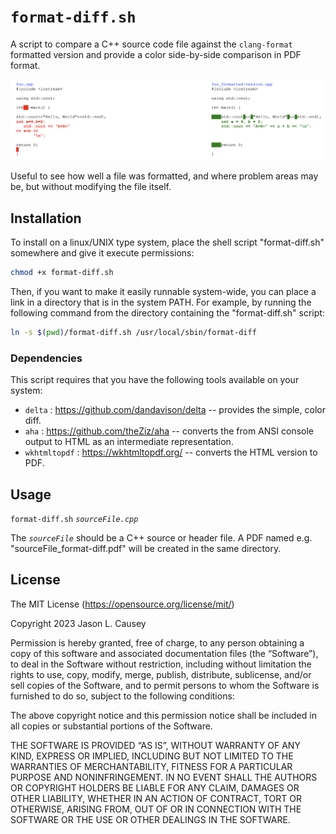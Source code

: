 # `format-diff.sh`

A script to compare a C++ source code file against the `clang-format` formatted version and provide a color side-by-side comparison in PDF format.

![Example output.](img/demo-output.png)

Useful to see how well a file was formatted, and where problem areas may be, but without modifying the file itself.

## Installation

To install on a linux/UNIX type system, place the shell script "format-diff.sh" somewhere and give it execute permissions:

```bash
chmod +x format-diff.sh
```

Then, if you want to make it easily runnable system-wide, you can place a link in a directory that is in the system PATH.  For example, by running the following command from the directory containing the "format-diff.sh" script:

```bash
ln -s $(pwd)/format-diff.sh /usr/local/sbin/format-diff
```

### Dependencies

This script requires that you have the following tools available on your system:

* `delta` : https://github.com/dandavison/delta  -- provides the simple, color diff.
* `aha` : https://github.com/theZiz/aha  -- converts the from ANSI console output to HTML as an intermediate representation.
* `wkhtmltopdf` : https://wkhtmltopdf.org/  -- converts the HTML version to PDF.

## Usage

`format-diff.sh` _`sourceFile.cpp`_

The _`sourceFile`_ should be a C++ source or header file.  A PDF named e.g. "sourceFile_format-diff.pdf" will be created in the same directory.

## License

The MIT License (https://opensource.org/license/mit/)

Copyright 2023 Jason L. Causey

Permission is hereby granted, free of charge, to any person obtaining a copy of this software and associated documentation files (the “Software”), to deal in the Software without restriction, including without limitation the rights to use, copy, modify, merge, publish, distribute, sublicense, and/or sell copies of the Software, and to permit persons to whom the Software is furnished to do so, subject to the following conditions:

The above copyright notice and this permission notice shall be included in all copies or substantial portions of the Software.

THE SOFTWARE IS PROVIDED “AS IS”, WITHOUT WARRANTY OF ANY KIND, EXPRESS OR IMPLIED, INCLUDING BUT NOT LIMITED TO THE WARRANTIES OF MERCHANTABILITY, FITNESS FOR A PARTICULAR PURPOSE AND NONINFRINGEMENT. IN NO EVENT SHALL THE AUTHORS OR COPYRIGHT HOLDERS BE LIABLE FOR ANY CLAIM, DAMAGES OR OTHER LIABILITY, WHETHER IN AN ACTION OF CONTRACT, TORT OR OTHERWISE, ARISING FROM, OUT OF OR IN CONNECTION WITH THE SOFTWARE OR THE USE OR OTHER DEALINGS IN THE SOFTWARE.
